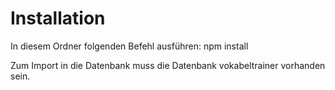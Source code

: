 # Installation
In diesem Ordner folgenden Befehl ausführen:
    npm install

Zum Import in die Datenbank muss die Datenbank vokabeltrainer vorhanden sein.
